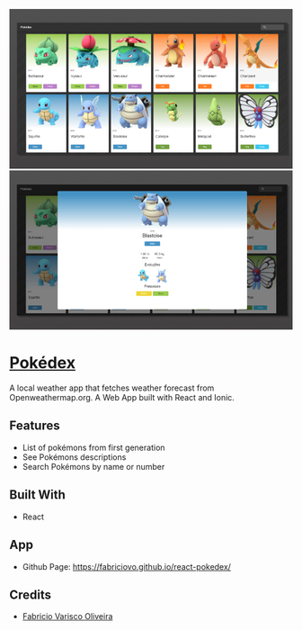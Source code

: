![prints](./doc/tela.png)
![prints](./doc/descricao.png)

# [Pokédex](https://github.com/fabriciovo/react-pokedex)
A local weather app that fetches weather forecast from Openweathermap.org. A  Web App built with React and Ionic.

## Features
* List of pokémons from first generation
* See Pokémons descriptions 
* Search Pokémons by name or number

## Built With
* React

## App
* Github Page: https://fabriciovo.github.io/react-pokedex/


## Credits

- [Fabricio Varisco Oliveira](https://github.com/fabriciovo)
